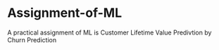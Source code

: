 # Assignment-of-ML
A practical assignment of ML is Customer Lifetime Value Predivtion by Churn Prediction
